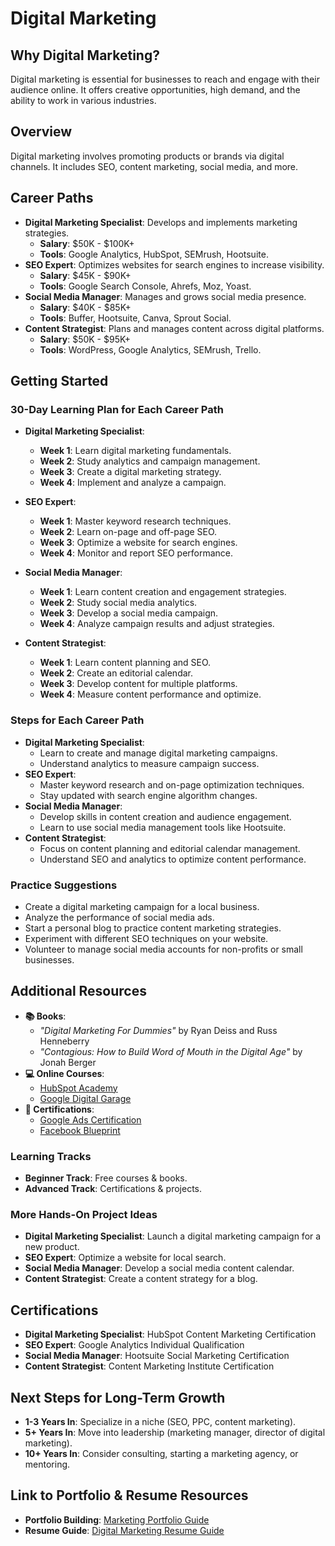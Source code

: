 # Digital Marketing

## Why Digital Marketing?
Digital marketing is essential for businesses to reach and engage with their audience online. It offers creative opportunities, high demand, and the ability to work in various industries.

## Overview
Digital marketing involves promoting products or brands via digital channels. It includes SEO, content marketing, social media, and more.

## Career Paths
- **Digital Marketing Specialist**: Develops and implements marketing strategies.
  - **Salary**: $50K - $100K+
  - **Tools**: Google Analytics, HubSpot, SEMrush, Hootsuite.
- **SEO Expert**: Optimizes websites for search engines to increase visibility.
  - **Salary**: $45K - $90K+
  - **Tools**: Google Search Console, Ahrefs, Moz, Yoast.
- **Social Media Manager**: Manages and grows social media presence.
  - **Salary**: $40K - $85K+
  - **Tools**: Buffer, Hootsuite, Canva, Sprout Social.
- **Content Strategist**: Plans and manages content across digital platforms.
  - **Salary**: $50K - $95K+
  - **Tools**: WordPress, Google Analytics, SEMrush, Trello.

## Getting Started
### 30-Day Learning Plan for Each Career Path

- **Digital Marketing Specialist**:
  - **Week 1**: Learn digital marketing fundamentals.
  - **Week 2**: Study analytics and campaign management.
  - **Week 3**: Create a digital marketing strategy.
  - **Week 4**: Implement and analyze a campaign.

- **SEO Expert**:
  - **Week 1**: Master keyword research techniques.
  - **Week 2**: Learn on-page and off-page SEO.
  - **Week 3**: Optimize a website for search engines.
  - **Week 4**: Monitor and report SEO performance.

- **Social Media Manager**:
  - **Week 1**: Learn content creation and engagement strategies.
  - **Week 2**: Study social media analytics.
  - **Week 3**: Develop a social media campaign.
  - **Week 4**: Analyze campaign results and adjust strategies.

- **Content Strategist**:
  - **Week 1**: Learn content planning and SEO.
  - **Week 2**: Create an editorial calendar.
  - **Week 3**: Develop content for multiple platforms.
  - **Week 4**: Measure content performance and optimize.

### Steps for Each Career Path
- **Digital Marketing Specialist**:
  - Learn to create and manage digital marketing campaigns.
  - Understand analytics to measure campaign success.
- **SEO Expert**:
  - Master keyword research and on-page optimization techniques.
  - Stay updated with search engine algorithm changes.
- **Social Media Manager**:
  - Develop skills in content creation and audience engagement.
  - Learn to use social media management tools like Hootsuite.
- **Content Strategist**:
  - Focus on content planning and editorial calendar management.
  - Understand SEO and analytics to optimize content performance.

### Practice Suggestions
- Create a digital marketing campaign for a local business.
- Analyze the performance of social media ads.
- Start a personal blog to practice content marketing strategies.
- Experiment with different SEO techniques on your website.
- Volunteer to manage social media accounts for non-profits or small businesses.

## Additional Resources
- **📚 Books**: 
  - *"Digital Marketing For Dummies"* by Ryan Deiss and Russ Henneberry
  - *"Contagious: How to Build Word of Mouth in the Digital Age"* by Jonah Berger
- **💻 Online Courses**: 
  - [HubSpot Academy](https://academy.hubspot.com/)
  - [Google Digital Garage](https://learndigital.withgoogle.com/digitalgarage)
- **📜 Certifications**: 
  - [Google Ads Certification](https://skillshop.exceedlms.com/student/catalog/list?category_ids=53-google-ads)
  - [Facebook Blueprint](https://www.facebook.com/business/learn)

### Learning Tracks
- **Beginner Track**: Free courses & books.
- **Advanced Track**: Certifications & projects.

### More Hands-On Project Ideas
- **Digital Marketing Specialist**: Launch a digital marketing campaign for a new product.
- **SEO Expert**: Optimize a website for local search.
- **Social Media Manager**: Develop a social media content calendar.
- **Content Strategist**: Create a content strategy for a blog.

## Certifications
- **Digital Marketing Specialist**: HubSpot Content Marketing Certification
- **SEO Expert**: Google Analytics Individual Qualification
- **Social Media Manager**: Hootsuite Social Marketing Certification
- **Content Strategist**: Content Marketing Institute Certification

## Next Steps for Long-Term Growth
- **1-3 Years In**: Specialize in a niche (SEO, PPC, content marketing).
- **5+ Years In**: Move into leadership (marketing manager, director of digital marketing).
- **10+ Years In**: Consider consulting, starting a marketing agency, or mentoring.

## Link to Portfolio & Resume Resources
- **Portfolio Building**: [Marketing Portfolio Guide](https://marketingportfolioguide.com/)
- **Resume Guide**: [Digital Marketing Resume Guide](https://digitalmarketingresumeguide.com/) 